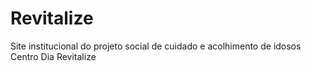 # Revitalize
Site institucional do projeto social de cuidado e acolhimento de idosos Centro Dia Revitalize
